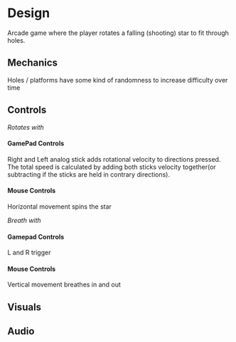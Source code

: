 # Design

Arcade game where the player rotates a falling (shooting) star to fit through holes.

## Mechanics

Holes / platforms have some kind of randomness to increase difficulty over time

## Controls

*Rotates with*

#### GamePad Controls

Right and Left analog stick adds rotational velocity to directions pressed. The total speed is calculated by adding both sticks velocity together(or subtracting if the sticks are held in contrary directions).

#### Mouse Controls

Horizontal movement spins the star

*Breath with*

#### Gamepad Controls

L and R trigger

#### Mouse Controls

Vertical movement breathes in and out

## Visuals

## Audio
